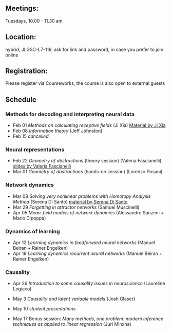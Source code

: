 

## Meetings:
Tuesdays, 10.00 - 11.30 am

## Location:
hybrid, JLGSC-L7-119, ask for link and password, in case you prefer to join online

## Registration:
Please register via Courseworks, the course is also open to external guests

## Schedule
### Methods for decoding and interpreting neural data
* Feb 01 *Methods on calculating receptive fields* (Ji Xia) [Material by Ji Xia](https://github.com/RainerEngelken/lnp_model_tutorial)
* Feb 08 *Information theory* (Jeff Johnston)
* Feb 15 *cancelled* 

### Neural representations
* Feb 22 *Geometry of abstractions* (theory session) (Valeria Fascianelli) [slides by Valeria Fascianelli](https://github.com/RainerEngelken/neurotheory-seminar-2022/blob/main/geometry_abstractions_February_2022.pdf)
* Mar 01 *Geometry of abstractions* (hands-on session) (Lorenzo Posani)

### Network dynamics
* Mar 08 *Solving very nonlinear problems with Homotopy Analysis Method*  (Serena Di Santo) [material by Serena Di Santo](https://github.com/RainerEngelken/neurotheory-seminar-2022/blob/main/HomotopyAnalysisMethod.pdf)
* Mar 29 *Forgetting in attractor networks* (Samuel Muscinelli)
* Apr 05 *Mean-field models of network dynamics* (Alessandro Sanzeni + Mario Dipoppa)

### Dynamics of learning
* Apr 12 *Learning dynamics in feedforward neural networks* (Manuel Beiran + Rainer Engelken)
* Apr 19 *Learning dynamics recurrent neural networks* (Manuel Beiran + Rainer Engelken)

### Causality
* Apr 26 *Introduction to some causality issues in neuroscience* (Laureline Logiaco)
* May 3 *Causality and latent variable models* (Josh Glaser)

* May 10 *student presentations*
* May 17 Bonus session: *Many methods, one problem: modern inference techniques as applied to linear regression* (Juri Minxha)
